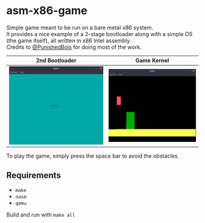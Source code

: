 # asm-x86-game

Simple game meant to be run on a bare metal x86 system.  
It provides a nice example of a 2-stage bootloader along with a simple OS (the game itself), all written in x86 Intel assembly.  
Credits to [@PunishedBois](https://github.com/PunishedBois) for doing most of the work.

2nd Bootloader                                |  Game Kernel
:--------------------------------------------:|:----------------------------------------:
![2nd Bootloader](boot.png "2nd Bootloader")  |  ![Game Kernel](game.png "Game Kernel")
 

To play the game, simply press the space bar to avoid the obstacles.

## Requirements 

- `make`
- `nasm`
- `qemu`

Build and run with `make all`

